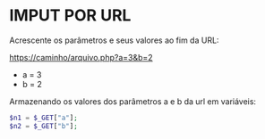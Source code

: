 # IMPUT POR URL

Acrescente os parâmetros e seus valores ao fim da URL:

<https://caminho/arquivo.php?a=3&b=2>

* a = 3
* b = 2

Armazenando os valores dos parâmetros a e b da url em variáveis:

```php
$n1 = $_GET["a"];
$n2 = $_GET["b"];
```